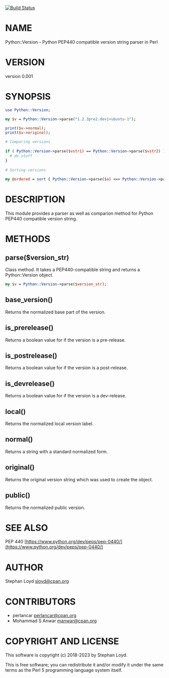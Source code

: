 [![Build Status](https://travis-ci.org/iynehz/perl5-Python-Version.svg?branch=master)](https://travis-ci.org/iynehz/perl5-Python-Version)

# NAME

Python::Version - Python PEP440 compatible version string parser in Perl

# VERSION

version 0.001

# SYNOPSIS

```perl
use Python::Version;

my $v = Python::Version->parse("1.2.3pre2.dev1+ubuntu-1");

print($v->normal);
print($v->original);

# Comparing versions
 
if ( Python::Version->parse($vstr1) == Python::Version->parse($vstr2) ) {
  # do stuff
}
 
# Sorting versions
 
my @ordered = sort { Python::Version->parse($a) <=> Python::Version->parse($b) } @list;
```

# DESCRIPTION

This module provides a parser as well as comparion method for Python PEP440
compatible version string.

# METHODS

## parse($version\_str)

Class method. It takes a PEP440-compatible string and returns a Python::Version
object.

```perl
my $v = Python::Version->parse($version_str);
```

## base\_version()

Returns the normalized base part of the version.

## is\_prerelease()

Returns a boolean value for if the version is a pre-release.

## is\_postrelease()

Returns a boolean value for if the version is a post-release.

## is\_devrelease()

Returns a boolean value for if the version is a dev-release.

## local()

Returns the normalized local version label.

## normal()

Returns a string with a standard normalized form.  

## original()

Returns the original version string which was used to create the object.

## public()

Returns the normalized public version.

# SEE ALSO

PEP 440 [https://www.python.org/dev/peps/pep-0440/](https://www.python.org/dev/peps/pep-0440/)

# AUTHOR

Stephan Loyd <sloyd@cpan.org>

# CONTRIBUTORS

- perlancar <perlancar@cpan.org>
- Mohammad S Anwar <manwar@cpan.org>

# COPYRIGHT AND LICENSE

This software is copyright (c) 2018-2023 by Stephan Loyd.

This is free software; you can redistribute it and/or modify it under
the same terms as the Perl 5 programming language system itself.
